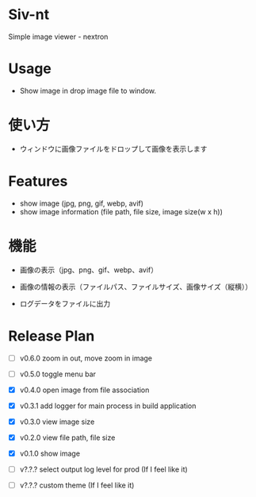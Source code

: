 # Siv-nt
Simple image viewer - nextron



# Usage

- Show image in drop image file to window.

# 使い方

- ウィンドウに画像ファイルをドロップして画像を表示します



# Features

- show image (jpg, png, gif, webp, avif)
- show image information (file path, file size, image size(w x h))

# 機能

- 画像の表示（jpg、png、gif、webp、avif）
- 画像の情報の表示（ファイルパス、ファイルサイズ、画像サイズ（縦横））

- ログデータをファイルに出力



# Release Plan

- [ ] v0.6.0 zoom in out, move zoom in image  
- [ ] v0.5.0 toggle menu bar  
- [x] v0.4.0 open image from file association
- [x] v0.3.1 add logger for main process in build application  
- [x] v0.3.0 view image size  
- [x] v0.2.0 view file path, file size  
- [x] v0.1.0 show image  

- [ ] v?.?.? select output log level for prod (If I feel like it)
- [ ] v?.?.? custom theme (If I feel like it)


